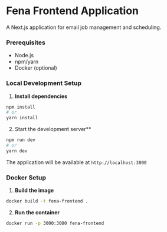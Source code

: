 # Fena Frontend Application

A Next.js application for email job management and scheduling.

### Prerequisites

- Node.js
- npm/yarn
- Docker (optional)

### Local Development Setup

1. **Install dependencies**

```bash
npm install
# or
yarn install
```

2. Start the development server\*\*

```bash
npm run dev
# or
yarn dev
```

The application will be available at `http://localhost:3000`

### Docker Setup

1. **Build the image**

```bash
docker build -t fena-frontend .
```

2. **Run the container**

```bash
docker run -p 3000:3000 fena-frontend
```

